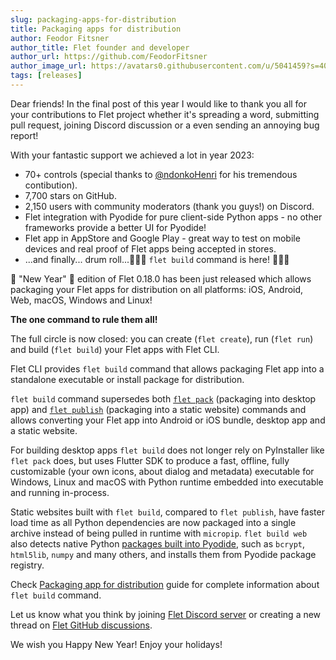 ```yaml
---
slug: packaging-apps-for-distribution
title: Packaging apps for distribution
author: Feodor Fitsner
author_title: Flet founder and developer
author_url: https://github.com/FeodorFitsner
author_image_url: https://avatars0.githubusercontent.com/u/5041459?s=400&v=4
tags: [releases]
---
```


Dear friends! In the final post of this year I would like to thank you all for your contributions
to Flet project whether it's spreading a word, submitting pull request, joining Discord discussion or a even sending an annoying bug report!

With your fantastic support we achieved a lot in year 2023:

* 70+ controls (special thanks to [@ndonkoHenri](https://github.com/ndonkoHenri) for his tremendous contibution).
* 7,700 stars on GitHub.
* 2,150 users with community moderators (thank you guys!) on Discord.
* Flet integration with Pyodide for pure client-side Python apps - no other frameworks provide a better UI for Pyodide!
* Flet app in AppStore and Google Play - great way to test on mobile devices and real proof of Flet apps being accepted in stores.
* ...and finally... drum roll...🥁🥁🥁 `flet build` command is here! 🎉🎉🎉

🎄 "New Year" 🎄 edition of Flet 0.18.0 has been just released which allows packaging
your Flet apps for distribution on all platforms: iOS, Android, Web, macOS, Windows and Linux!

**The one command to rule them all!**

The full circle is now closed: you can create (`flet create`), run (`flet run`) and build (`flet build`) your Flet apps with Flet CLI.

Flet CLI provides `flet build` command that allows packaging Flet app into a standalone executable or install package for distribution.

`flet build` command supersedes both [`flet pack`](/docs/guides/python/packaging-desktop-app) (packaging into desktop app) and [`flet publish`](/docs/guides/python/publishing-static-website) (packaging into a static website) commands and allows converting your Flet app into Android or iOS bundle, desktop app and a static website.

For building desktop apps `flet build` does not longer rely on PyInstaller like `flet pack` does, but uses Flutter SDK to produce a fast, offline, fully customizable (your own icons, about dialog and metadata) executable for Windows, Linux and macOS with Python runtime embedded into executable and running in-process.

Static websites built with `flet build`, compared to `flet publish`, have faster load time as all Python dependencies are now packaged into a single archive instead of being pulled in runtime with `micropip`. `flet build web` also detects native Python [packages built into Pyodide](https://pyodide.org/en/stable/usage/packages-in-pyodide.html), such as `bcrypt`, `html5lib`, `numpy` and many others, and installs them from Pyodide package registry.

Check [Packaging app for distribution](/docs/guides/python/packaging-app-for-distribution) guide for complete information about `flet build` command.

Let us know what you think by joining [Flet Discord server](https://discord.gg/dzWXP8SHG8) or creating a new thread on [Flet GitHub discussions](https://github.com/flet-dev/flet/discussions).

We wish you Happy New Year! Enjoy your holidays!